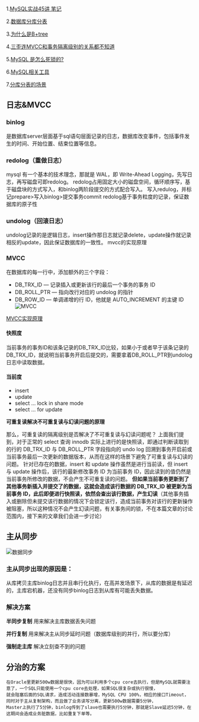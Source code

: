 1.[MySQL实战45讲 笔记](https://jiankunking.com/45-lectures-on-mysql-in-practice-notes.html)

2.[数据库分库分表](https://juejin.im/post/6892916124141551629?utm_source=gold_browser_extension)

3.[为什么是B+tree](https://juejin.im/post/6893291359675875336)

4.[三歪连MVCC和事务隔离级别的关系都不知道](https://mp.weixin.qq.com/s/0-YEqTMd0OaIhW99WqavgQ)

5.[MySQL 是怎么死锁的?](https://mp.weixin.qq.com/s/wwe07uJ0N1Hk6ZQyGsCkHA)

6.[MySQL相关工具](https://juejin.cn/post/6899306849686781959?utm_source=gold_browser_extension)

7.[分库分表的场景](https://mp.weixin.qq.com/s/oZEkECeBl1zw8eOApH1Vqg)

## 日志&MVCC
### binlog
是数据库server层面基于sql语句层面记录的日志，数据库改变事件，包括事件发生的时间、开始位置、结束位置等信息。

### redolog（重做日志）
mysql 有一个基本的技术理念，那就是 WAL，即  Write-Ahead Logging，先写日志，再写磁盘可即redolog。
redolog占用固定大小的磁盘空间，循环顺序写，基于磁盘块的方式写入，和binlog两阶段提交的方式配合写入。
写入redulog，并标记prepare>写入binlog>提交事务commit
redolog基于事务粒度的记录，保证数据库的原子性

### undolog（回滚日志）
undolog记录的是逻辑日志，insert操作那日志就记录delete，update操作就记录相反的update，因此保证数据库的一致性。
mvcc的实现原理

### MVCC
在数据库的每一行中，添加额外的三个字段：
- DB_TRX_ID — 记录插入或更新该行的最后一个事务的事务 ID
- DB_ROLL_PTR — 指向改行对应的 undolog 的指针
- DB_ROW_ID — 单调递增的行 ID，他就是 AUTO_INCREMENT 的主键 ID
![MVCC](https://mmbiz.qpic.cn/mmbiz_jpg/VtlKaFJha2V0GUGShWFd8W5MZrfkvQ1D11qkTqib4FdpfGomm0DflSvmF5xL1WnsTdtwJLEWo2aLqs1x3vH46qQ/640?wx_fmt=jpeg&tp=webp&wxfrom=5&wx_lazy=1&wx_co=1)

[MVCC实现原理](https://mp.weixin.qq.com/s/rKYpQp4JPZL2q5p41f6V6Q)

#### 快照度
当前事务的事务ID和该条记录的DB_TRX_ID比较，如果小于或者早于该条记录的DB_TRX_ID，就说明当前事务开启后提交的，需要拿着DB_ROLL_PTR到undolog日志中读取数据。
#### 当前度
- insert
- update
- select … lock in share mode
- select … for update

**可重复读解决不可重复读与幻读问题的原理**

那么，可重复读的隔离级别是否解决了不可重复读与幻读问题呢？
上面我们提到，对于正常的 select 查询 innodb 实际上进行的是快照读，即通过判断读取到的行的 DB_TRX_ID 与 DB_ROLL_PTR 字段指向的 undo log 回溯到事务开启前或当前事务最后一次更新的数据版本，从而在这样的场景下避免了可重复读与幻读的问题。
针对已存在的数据，insert 和 update 操作虽然是进行当前读，但 insert 与 update 操作后，该行的最新修改事务 ID 为当前事务 ID，因此读到的值仍然是当前事务所修改的数据，不会产生不可重复读的问题。
**但如果当前事务更新到了其他事务新插入并提交了的数据，这就会造成该行数据的 DB_TRX_ID 被更新为当前事务 ID，此后即便进行快照读，依然会查出该行数据，产生幻读**（其他事务插入或删除但未提交该行数据的情况下会锁定该行，造成当前事务对该行的更新操作被阻塞，所以这种情况不会产生幻读问题，有关事务间的锁，不在本篇文章的讨论范围内，接下来的文章我们会进一步讨论）

## 主从同步
![数据同步](https://mmbiz.qpic.cn/mmbiz_png/g6hBZ0jzZb3oUu0s19gjqIkJT0efFicN3Jut5BY0os6oCa57pYhgELKWXkKsvO5B2qreKG97At8zzibYwoUo8juw/640?wx_fmt=png&tp=webp&wxfrom=5&wx_lazy=1&wx_co=1)
### 主从同步出现的原因是：
从库拷贝主库binlog日志并且串行化执行，在高并发场景下，从库的数据是有延迟的，主库宕机器，还没有同步binlog日志到从库有可能丢失数据。
### 解决方案
**半同步复制**
用来解决主库数据丢失问题

**并行复制**
用来解决主从同步延时问题（数据库级别的并行，所以要分库）

**强制走主库**
解决立刻查不到的问题

## 分治的方案
```
在Oracle里更新500w数据是很快，因为可以利用多个cpu core去执行，但是MySQL就需要注意了，一个SQL只能使用一个cpu core去处理，如果SQL很复杂或执行很慢，
就会阻塞后面的SQL请求，造成活动连接数暴增，MySQL CPU 100%，相应的接口Timeout，同时对于主从复制架构，而且做了业务读写分离，更新500w数据需要5分钟，
Master上执行了5分钟，binlog传到了slave也需要执行5分钟，那就是Slave延迟5分钟，在这期间会造成业务脏数据，比如重复下单等。
```


